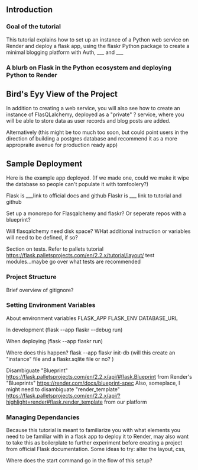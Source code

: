 ## Introduction

### Goal of the tutorial
This tutorial explains how to set up an instance of a Python web service on Render and deploy a flask app, using the flaskr Python package to create a minimal blogging platform with Auth, ___ and ___

### A blurb on Flask in the Python ecosystem and deploying Python to Render

## Bird's Eyy View of the Project
In addition to creating a web service, you will also see how to create an instance of FlasQLalchemy, deployed as a "private" ? service, where you will be able to store data as user records and blog posts are added. 

Alternatively (this might be too much too soon, but could point users in the direction of building a postgres database and recommend it as a more appropraite avenue for production ready app)

## Sample Deployment

Here is the example app deployed. (If we made one, could we make it wipe the database so people can't populate it with tomfoolery?)

Flask is ___link to official docs and github
Flaskr is ___ link to tutorial and github

Set up a monorepo for Flasqalchemy and flaskr? Or seperate repos with a blueprint?

Will flasqalchemy need disk space? WHat additional instruction or variables will need to be defined, if so?

Section on tests. Refer to pallets tutorial https://flask.palletsprojects.com/en/2.2.x/tutorial/layout/ test modules...maybe go over what tests are recommended

### Project Structure
Brief overview of gitignore?

### Setting Environment Variables
About environment variables
    FLASK_APP
    FLASK_ENV
    DATABASE_URL 

In development
(flask --app flaskr --debug run)

When deploying
(flask --app flaskr run)

Where does this happen? 
flask --app flaskr init-db (will this create an "instance" file and a flaskr.sqlite file or no? )

Disambiguate "Blueprint" https://flask.palletsprojects.com/en/2.2.x/api/#flask.Blueprint from Render's "Blueprints" https://render.com/docs/blueprint-spec
Also, someplace, I might need to disambiguate "render_template" https://flask.palletsprojects.com/en/2.2.x/api/?highlight=render#flask.render_template from our platform

### Managing Dependancies

Because this tutorial is meant to familiarize you with what elements you need to be familiar with in a flask app to deploy it to Render, may also want to take this as boilerplate to further experiment before creating a project from official Flask documentation. Some ideas to try: alter the layout, css, 

Where does the start command go in the flow of this setup?
